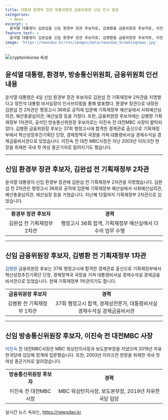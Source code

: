 ```yaml
---
title: 대통령 환경부 장관 방통위원장 금융위원장 신임 인사 발표
categories:
  - News
excerpt: >
  윤석열 대통령이 김완섭을 신임 환경부 장관 후보자로, 김병환을 금융위원장 후보자로, 이진숙을 방송통신위원장 후보자로 지명했다. 김완섭은 경험 많은 공무원으로, 김병환은 경제관료 출신으로 현재 기획재정부 1차관이며, 이진숙은 전 대전MBC 사장으로 미디어 경험이 풍부하다. 이진숙은 또한 국내 첫 여성 종군기자로도 알려져 있다. 해당 인사는 대통령비서실장에 의해 발표되었다. (최대 150자)
feature_text: >
  윤석열 대통령이 김완섭을 신임 환경부 장관 후보자로, 김병환을 금융위원장 후보자로, 이진숙을 방송통신위원장 후보자로 지명했다. 김완섭은 경험 많은 공무원으로, 김병환은 경제관료 출신으로 현재 기획재정부 1차관이며, 이진숙은 전 대전MBC 사장으로 미디어 경험이 풍부하다. 이진숙은 또한 국내 첫 여성 종군기자로도 알려져 있다. 해당 인사는 대통령비서실장에 의해 발표되었다. (최대 150자)
image: 'https://newsdao.kr/res/images/meta/newsdao_breakingnews.jpg'
---
```


<p><img src="https://newsdao.kr/res/images/meta/newsdao_breakingnews.jpg" alt="cryptoinkorea 속보" /></p>

<h2 data-ke-size="size26">윤석열 대통령, 환경부, 방송통신위원회, 금융위원회 인선 내용</h2>

<p data-ke-size="size16">윤석열 대통령은 4일 신임 환경부 장관 후보자로 김완섭 전 기획재정부 2차관을 지명했다고 정진석 대통령 비서실장이 인사브리핑을 통해 발표했다. 환경부 장관으로 내정된 김완섭 전 2차관은 행정고시 36회로 공직에 입문해 기획재정부 예산실에서 사회예산심의관, 예산총괄심의관, 예산실장 등을 거쳤다. 또한, 금융위원장 후보자에는 김병환 기획재정부 1차관이, 공석인 방송통신위원장 후보자로는 이진숙 전 대전MBC 사장이 발탁되었다. 김병환 금융위원장 후보는 37회 행정고시에 합격한 경제관료 출신으로 기획재정부에서 혁신성장추진기획단 단장, 경제정책국 국장을 거쳐 대통령비서실 경제수석실 경제금융비서관으로 있었습니다. 이진숙 전 대전 MBC사장은 지난 2003년 이라크전 현장을 취재한 국내 첫 여성 종군기자로 알려지기도 했습니다.</p>

<hr>

<h2 data-ke-size="size26">신임 환경부 장관 후보자, 김완섭 전 기획재정부 2차관</h2>

<p data-ke-size="size16">윤석열 대통령이 신임 환경부 장관에 김완섭 전 기획재정부 2차관을 지명했습니다. 김완섭 전 2차관은 행정고시 36회로 공직에 입문해 기획재정부 예산실에서 사회예산심의관, 예산총괄심의관, 예산실장 등을 거쳤습니다. 지난해 12월까지 기획재정부 2차관으로 있었습니다.</p>

<table>
<tbody>
<tr>
<td style="text-align: center; height: 17px;"><b>환경부 장관 후보자</b></td>
<td style="text-align: center; height: 17px;"><b>경력</b></td>
</tr>
<tr>
<td style="text-align: center; height: 17px;">김완섭 전 기획재정부 2차관</td>
<td style="text-align: center; height: 17px;">행정고시 36회 합격, 기획재정부 예산실에서 다수의 업무 수행</td>
</tr>
</tbody>
</table>

<hr>

<h2 data-ke-size="size26">신임 금융위원장 후보자, 김병환 전 기획재정부 1차관</h2>

<p data-ke-size="size16"><span style="color: #1a5490;">김병환</span> 금융위원장 후보는 37회 행정고시에 합격한 경제관료 출신으로 기획재정부에서 혁신성장추진기획단 단장, 경제정책국 국장을 거쳐 대통령비서실 경제수석실 경제금융비서관으로 있었습니다. 현재 기획재정부 1차관이기도 합니다.</p>

<table>
<tbody>
<tr>
<td style="text-align: center; height: 17px;"><b>금융위원장 후보자</b></td>
<td style="text-align: center; height: 17px;"><b>경력</b></td>
</tr>
<tr>
<td style="text-align: center; height: 17px;">김병환 전 기획재정부 1차관</td>
<td style="text-align: center; height: 17px;">37회 행정고시 합격, 경제성전문가, 대통령비서실 경제수석실 경제금융비서관</td>
</tr>
</tbody>
</table>

<hr>

<h2 data-ke-size="size26">신임 방송통신위원장 후보자, 이진숙 전 대전MBC 사장</h2>

<p data-ke-size="size16"><span style="color: #1a5490;">이진숙</span> 전 대전MBC사장은 MBC 워싱턴지사장과 보도본부장을 지냈으며 2019년 자유한국당에 입당해 정계에 입문했습니다. 또한, 2003년 이라크전 현장을 취재한 국내 첫 여성 종군기자로 알려졌습니다.</p>

<table>
<tbody>
<tr>
<td style="text-align: center; height: 17px;"><b>방송통신위원장 후보자</b></td>
<td style="text-align: center; height: 17px;"><b>경력</b></td>
</tr>
<tr>
<td style="text-align: center; height: 17px;">이진숙 전 대전MBC 사장</td>
<td style="text-align: center; height: 17px;">MBC 워싱턴지사장, 보도본부장, 2019년 자유한국당 입당</td>
</tr>
</tbody>
</table>
실시간 뉴스 속보는, <a href="https://newsdao.kr" rel="dofollow">https://newsdao.kr</a>


